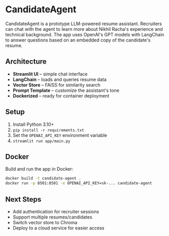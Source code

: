 # CandidateAgent

CandidateAgent is a prototype LLM-powered resume assistant. Recruiters can chat with the agent to learn more about Nikhil Racha's experience and technical background. The app uses OpenAI's GPT models with LangChain to answer questions based on an embedded copy of the candidate's resume.

## Architecture
- **Streamlit UI** – simple chat interface
- **LangChain** – loads and queries resume data
- **Vector Store** – FAISS for similarity search
- **Prompt Template** – customize the assistant's tone
- **Dockerized** – ready for container deployment

## Setup
1. Install Python 3.10+
2. `pip install -r requirements.txt`
3. Set the `OPENAI_API_KEY` environment variable
4. `streamlit run app/main.py`

## Docker
Build and run the app in Docker:
```bash
docker build -t candidate-agent .
docker run -p 8501:8501 -e OPENAI_API_KEY=sk-... candidate-agent
```

## Next Steps
- Add authentication for recruiter sessions
- Support multiple resumes/candidates
- Switch vector store to Chroma
- Deploy to a cloud service for easier access
